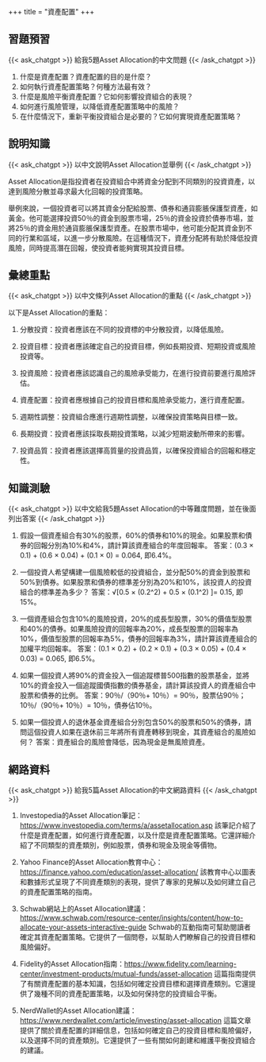 +++
title = "資產配置"
+++
## 習題預習
{{< ask_chatgpt >}}
給我5題Asset Allocation的中文問題
{{< /ask_chatgpt >}}



1. 什麼是資產配置？資產配置的目的是什麼？
2. 如何執行資產配置策略？何種方法最有效？
3. 什麼是風險平衡資產配置？它如何影響投資組合的表現？
4. 如何進行風險管理，以降低資產配置策略中的風險？
5. 在什麼情況下，重新平衡投資組合是必要的？它如何實現資產配置策略？   

## 說明知識
{{< ask_chatgpt >}}
以中文說明Asset Allocation並舉例
{{< /ask_chatgpt >}}



Asset Allocation是指投資者在投資組合中將資金分配到不同類別的投資資產，以達到風險分散並尋求最大化回報的投資策略。

舉例來說，一個投資者可以將其資金分配給股票、債券和通貨膨脹保護型資產，如黃金。他可能選擇投資50％的資金到股票市場，25％的資金投資於債券市場，並將25％的資金用於通貨膨脹保護型資產。在股票市場中，他可能分配其資金到不同的行業和區域，以進一步分散風險。在這種情況下，資產分配將有助於降低投資風險，同時提高潛在回報，使投資者能夠實現其投資目標。   

## 彙總重點
{{< ask_chatgpt >}}
以中文條列Asset Allocation的重點
{{< /ask_chatgpt >}}



以下是Asset Allocation的重點：

1. 分散投資：投資者應該在不同的投資標的中分散投資，以降低風險。

2. 投資目標：投資者應該確定自己的投資目標，例如長期投資、短期投資或風險投資等。

3. 投資風險：投資者應該認識自己的風險承受能力，在進行投資前要進行風險評估。

4. 資產配置：投資者應根據自己的投資目標和風險承受能力，進行資產配置。

5. 週期性調整：投資組合應進行週期性調整，以確保投資策略與目標一致。

6. 長期投資：投資者應該採取長期投資策略，以減少短期波動所帶來的影響。

7. 投資品質：投資者應該選擇高質量的投資品質，以確保投資組合的回報和穩定性。   

## 知識測驗
{{< ask_chatgpt >}}
以中文給我5題Asset Allocation的中等難度問題，並在後面列出答案
{{< /ask_chatgpt >}}



1. 假設一個資產組合有30%的股票，60%的債券和10%的現金。如果股票和債券的回報分別為10%和4%，請計算該資產組合的年度回報率。
答案：(0.3 × 0.1) + (0.6 × 0.04) + (0.1 × 0) = 0.064, 即6.4%。

2. 一個投資人希望構建一個風險較低的投資組合，並分配50%的資金到股票和50%到債券。如果股票和債券的標準差分別為20%和10%，該投資人的投資組合的標準差為多少？
答案：√[0.5 × (0.2^2) + 0.5 × (0.1^2) ]= 0.15, 即15%。

3. 一個資產組合包含10%的風險投資，20%的成長型股票，30%的價值型股票和40%的債券。如果風險投資的回報率為20%，成長型股票的回報率為10%，價值型股票的回報率為5%，債券的回報率為3%，請計算該資產組合的加權平均回報率。
答案：(0.1 × 0.2) + (0.2 × 0.1) + (0.3 × 0.05) + (0.4 × 0.03) = 0.065, 即6.5%。

4. 如果一個投資人將90%的資金投入一個追蹤標普500指數的股票基金，並將10%的資金投入一個追蹤國債指數的債券基金，請計算該投資人的資產組合中股票和債券的比例。
答案：90％/（90％+ 10％）= 90％，股票佔90％； 10％/（90％+ 10％）= 10％，債券佔10％。

5. 如果一個投資人的退休基金資產組合分別包含50%的股票和50%的債券，請問這個投資人如果在退休前三年將所有資產轉移到現金，其資產組合的風險如何？
答案：資產組合的風險會降低，因為現金是無風險資產。   

## 網路資料
{{< ask_chatgpt >}}
給我5篇Asset Allocation的中文網路資料
{{< /ask_chatgpt >}}



1. Investopedia的Asset Allocation筆記：https://www.investopedia.com/terms/a/assetallocation.asp
 該筆記介紹了什麼是資產配置，如何進行資產配置，以及什麼是資產配置策略。它還詳細介紹了不同類型的資產類別，例如股票，債券和現金及現金等價物。

2. Yahoo Finance的Asset Allocation教育中心：https://finance.yahoo.com/education/asset-allocation/
 該教育中心以圖表和數據形式呈現了不同資產類別的表現，提供了專家的見解以及如何建立自己的資產配置策略的指南。

3. Schwab網站上的Asset Allocation建議：https://www.schwab.com/resource-center/insights/content/how-to-allocate-your-assets-interactive-guide 
 Schwab的互動指南可幫助閱讀者確定其資產配置策略。它提供了一個問卷，以幫助人們瞭解自己的投資目標和風險偏好。

4. Fidelity的Asset Allocation指南：https://www.fidelity.com/learning-center/investment-products/mutual-funds/asset-allocation
 這篇指南提供了有關資產配置的基本知識，包括如何確定投資目標和選擇資產類別。它還提供了幾種不同的資產配置策略，以及如何保持您的投資組合平衡。

5. NerdWallet的Asset Allocation建議：https://www.nerdwallet.com/article/investing/asset-allocation
 這篇文章提供了關於資產配置的詳細信息，包括如何確定自己的投資目標和風險偏好，以及選擇不同的資產類別。它還提供了一些有關如何創建和維護平衡投資組合的建議。   

